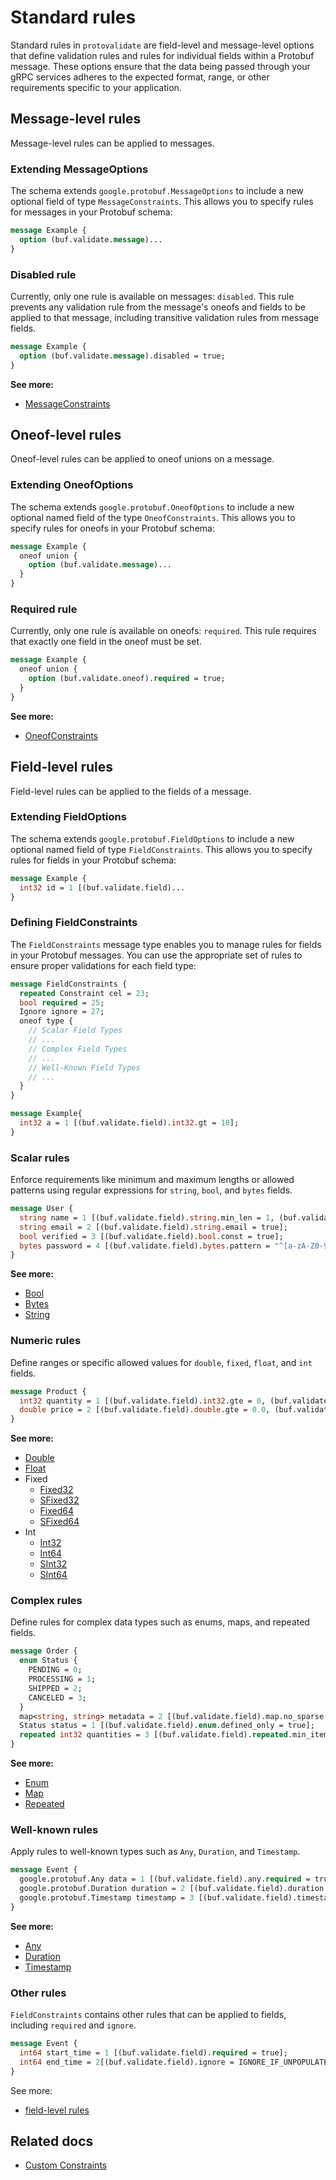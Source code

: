 # Standard rules

Standard rules in `protovalidate` are field-level and message-level
options that define validation rules and rules for individual fields
within a Protobuf message. These options ensure that the data being passed
through your gRPC services adheres to the expected format, range, or other
requirements specific to your application.

## Message-level rules

Message-level rules can be applied to messages.

### Extending MessageOptions

The schema extends `google.protobuf.MessageOptions` to include a new optional 
field of type `MessageConstraints`. This allows you to specify rules for 
messages in your Protobuf schema:

```protobuf
message Example {
  option (buf.validate.message)...
}
```

### Disabled rule

Currently, only one rule is available on messages: `disabled`. This 
rule prevents any validation rule from the message's oneofs and fields to 
be applied to that message, including transitive validation rules from message 
fields.

```protobuf
message Example {
  option (buf.validate.message).disabled = true;
}
```

**See more:**

- [MessageConstraints](https://buf.build/bufbuild/protovalidate/docs/main:buf.validate#buf.validate.MessageConstraints)

## Oneof-level rules

Oneof-level rules can be applied to oneof unions on a message.

### Extending OneofOptions

The schema extends `google.protobuf.OneofOptions` to include a new optional 
named field of the type `OneofConstraints`. This allows you to specify 
rules for oneofs in your Protobuf schema:

```protobuf
message Example {
  oneof union {
    option (buf.validate.message)...
  }
}
```

### Required rule

Currently, only one rule is available on oneofs: `required`. This 
rule requires that exactly one field in the oneof must be set.

```protobuf
message Example {
  oneof union {
    option (buf.validate.oneof).required = true;
  }
}
```

**See more:**

- [OneofConstraints](https://buf.build/bufbuild/protovalidate/docs/main:buf.validate#buf.validate.OneofConstraints)

## Field-level rules

Field-level rules can be applied to the fields of a message.

### Extending FieldOptions

The schema extends `google.protobuf.FieldOptions` to include a new optional
named field of type `FieldConstraints`. This allows you to specify
rules for fields in your Protobuf schema:

```protobuf
message Example {
  int32 id = 1 [(buf.validate.field)...
}
```

### Defining FieldConstraints

The `FieldConstraints` message type enables you to manage rules for fields
in your Protobuf messages. You can use the appropriate set of rules to ensure
proper validations for each field type:

```protobuf
message FieldConstraints {
  repeated Constraint cel = 23;
  bool required = 25;
  Ignore ignore = 27;
  oneof type {
    // Scalar Field Types
    // ...
    // Complex Field Types
    // ...
    // Well-Known Field Types
    // ...
  }
}
```

```protobuf
message Example{
  int32 a = 1 [(buf.validate.field).int32.gt = 10];
}
```

### Scalar rules

Enforce requirements like minimum and maximum lengths or allowed patterns using
regular expressions for `string`, `bool`, and `bytes` fields.

```protobuf
message User {
  string name = 1 [(buf.validate.field).string.min_len = 1, (buf.validate.field).string.max_len = 100];
  string email = 2 [(buf.validate.field).string.email = true];
  bool verified = 3 [(buf.validate.field).bool.const = true];
  bytes password = 4 [(buf.validate.field).bytes.pattern = "^[a-zA-Z0-9]*$"];
}
```

**See more:**

- [Bool](https://buf.build/bufbuild/protovalidate/docs/main:buf.validate#buf.validate.BoolRules)
- [Bytes](https://buf.build/bufbuild/protovalidate/docs/main:buf.validate#buf.validate.BytesRules)
- [String](https://buf.build/bufbuild/protovalidate/docs/main:buf.validate#buf.validate.StringRules)

### Numeric rules

Define ranges or specific allowed values for `double`, `fixed`, `float`, and
`int` fields.

```protobuf
message Product {
  int32 quantity = 1 [(buf.validate.field).int32.gte = 0, (buf.validate.field).int32.lte = 100];
  double price = 2 [(buf.validate.field).double.gte = 0.0, (buf.validate.field).double.lte = 1000.0];
}
```

**See more:**

- [Double](https://buf.build/bufbuild/protovalidate/docs/main:buf.validate#buf.validate.DoubleRules)
- [Float](https://buf.build/bufbuild/protovalidate/docs/main:buf.validate#buf.validate.FloatRules)
- Fixed
  - [Fixed32](https://buf.build/bufbuild/protovalidate/docs/main:buf.validate#buf.validate.Fixed32Rules)
  - [SFixed32](https://buf.build/bufbuild/protovalidate/docs/main:buf.validate#buf.validate.SFixed32Rules)
  - [Fixed64](https://buf.build/bufbuild/protovalidate/docs/main:buf.validate#buf.validate.Fixed64Rules)
  - [SFixed64](https://buf.build/bufbuild/protovalidate/docs/main:buf.validate#buf.validate.SFixed64Rules)
- Int
  - [Int32](https://buf.build/bufbuild/protovalidate/docs/main:buf.validate#buf.validate.Int32Rules)
  - [Int64](https://buf.build/bufbuild/protovalidate/docs/main:buf.validate#buf.validate.Int64Rules)
  - [SInt32](https://buf.build/bufbuild/protovalidate/docs/main:buf.validate#buf.validate.SInt32Rules)
  - [SInt64](https://buf.build/bufbuild/protovalidate/docs/main:buf.validate#buf.validate.SInt64Rules)

### Complex rules

Define rules for complex data types such as enums, maps, and repeated
fields.

```protobuf
message Order {
  enum Status {
    PENDING = 0;
    PROCESSING = 1;
    SHIPPED = 2;
    CANCELED = 3;
  }
  map<string, string> metadata = 2 [(buf.validate.field).map.no_sparse = true];
  Status status = 1 [(buf.validate.field).enum.defined_only = true];
  repeated int32 quantities = 3 [(buf.validate.field).repeated.min_items = 1];
}
```

**See more:**

- [Enum](https://buf.build/bufbuild/protovalidate/docs/main:buf.validate#buf.validate.EnumRules)
- [Map](https://buf.build/bufbuild/protovalidate/docs/main:buf.validate#buf.validate.MapRules)
- [Repeated](https://buf.build/bufbuild/protovalidate/docs/main:buf.validate#buf.validate.RepeatedRules)

### Well-known rules

Apply rules to well-known types such as `Any`, `Duration`,
and `Timestamp`.

```protobuf
message Event {
  google.protobuf.Any data = 1 [(buf.validate.field).any.required = true];
  google.protobuf.Duration duration = 2 [(buf.validate.field).duration.gte = "1s", (buf.validate.field).duration.lte = "1h"];
  google.protobuf.Timestamp timestamp = 3 [(buf.validate.field).timestamp.lte = "2021-01-01T00:00:00Z"];
}
```

**See more:**

- [Any](https://buf.build/bufbuild/protovalidate/docs/main:buf.validate#buf.validate.AnyRules)
- [Duration](https://buf.build/bufbuild/protovalidate/docs/main:buf.validate#buf.validate.DurationRules)
- [Timestamp](https://buf.build/bufbuild/protovalidate/docs/main:buf.validate#buf.validate.TimestampRules)

### Other rules

`FieldConstraints` contains other rules that can be applied to fields,
including `required` and `ignore`. 

```protobuf
message Event {
  int64 start_time = 1 [(buf.validate.field).required = true];
  int64 end_time = 2[(buf.validate.field).ignore = IGNORE_IF_UNPOPULATED];
}
```

See more:

- [field-level rules](https://buf.build/bufbuild/protovalidate/docs/main:buf.validate#buf.validate.FieldConstraints)

## Related docs

- [Custom Constraints](custom-rules.md)
